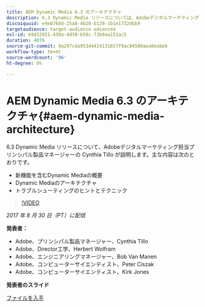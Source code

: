 ```yaml
---
title: AEM Dynamic Media 6.3 のアーキテクチャ
description: 6.3 Dynamic Media リリースについては、Adobeデジタルマーケティング担当プリンシパル製品マネージャーの Cynthia Tillo が説明します。
discoiquuid: e9e8768d-25a8-4b20-b129-1b1e1732dbb9
targetaudience: target-audience advanced
exl-id: 69d32951-430a-4d30-b59c-73b9aa151ac5
duration: 4076
source-git-commit: 9a297cda953d4414131657f9ac84580aea0eabeb
workflow-type: tm+mt
source-wordcount: '96'
ht-degree: 0%

---
```


# AEM Dynamic Media 6.3 のアーキテクチャ{#aem-dynamic-media-architecture}

6.3 Dynamic Media リリースについて、Adobeデジタルマーケティング担当プリンシパル製品マネージャーの Cynthia Tillo が説明します。主な内容は次のとおりです。

* 新機能を含むDynamic Mediaの概要
* Dynamic Mediaのアーキテクチャ
* トラブルシューティングのヒントとテクニック

>[!VIDEO](https://video.tv.adobe.com/v/19570/?quality=9)

*2017 年 8 月 30 日（PT）に配信*

**発表者：**

* Adobe、プリンシパル製品マネージャー、Cynthia Tillo
* Adobe、Director工学、Herbert Wolfram
* Adobe、エンジニアリングマネージャー、Bob Van Manen
* Adobe、コンピューターサイエンティスト、Peter Ciszak
* Adobe、コンピューターサイエンティスト、Kirk Jones

**発表者のスライド**

[ファイルを入手](assets/dynamicmedia83017.pdf)
<!--
[Get back to the Overview](https://helpx.adobe.com/jp/experience-manager/kt/eseminars/gems/aem-index.html)
-->
